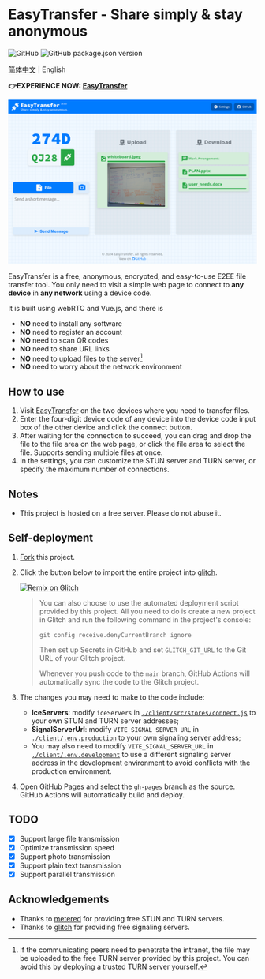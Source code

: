# EasyTransfer - Share simply & stay anonymous

![GitHub](https://img.shields.io/github/license/WCY-dt/EasyTransfer) ![GitHub package.json version](https://img.shields.io/github/package-json/v/WCY-dt/EasyTransfer?filename=client%2Fpackage.json)

[简体中文](README_ZH-cn.md) | English

**👉EXPERIENCE NOW: [EasyTransfer](https://file.ch3nyang.top/)**

![Sample](./example.png)

EasyTransfer is a free, anonymous, encrypted, and easy-to-use E2EE file transfer tool. You only need to visit a simple web page to connect to **any device** in **any network** using a device code.

It is built using webRTC and Vue.js, and there is

- **NO** need to install any software
- **NO** need to register an account
- **NO** need to scan QR codes
- **NO** need to share URL links
- **NO** need to upload files to the server[^1]
- **NO** need to worry about the network environment

## How to use

1. Visit [EasyTransfer](https://file.ch3nyang.top/) on the two devices where you need to transfer files.
2. Enter the four-digit device code of any device into the device code input box of the other device and click the connect button.
3. After waiting for the connection to succeed, you can drag and drop the file to the file area on the web page, or click the file area to select the file. Supports sending multiple files at once.
4. In the settings, you can customize the STUN server and TURN server, or specify the maximum number of connections.

## Notes

- This project is hosted on a free server. Please do not abuse it.

## Self-deployment

1. [Fork](https://github.com/WCY-dt/EasyTransfer/fork) this project.

2. Click the button below to import the entire project into [glitch](https://glitch.com/).

    [![Remix on Glitch](https://cdn.glitch.com/2703baf2-b643-4da7-ab91-7ee2a2d00b5b%2Fremix-button.svg)](https://glitch.com/edit/#!/import/github/WCY-dt/EasyTransfer)

    > You can also choose to use the automated deployment script provided by this project. All you need to do is create a new project in Glitch and run the following command in the project's console:
    >
    > ```shell
    > git config receive.denyCurrentBranch ignore
    > ```
    >
    > Then set up Secrets in GitHub and set `GLITCH_GIT_URL` to the Git URL of your Glitch project.
    >
    > Whenever you push code to the `main` branch, GitHub Actions will automatically sync the code to the Glitch project.

3. The changes you may need to make to the code include:

    - **IceServers**: modify `iceServers` in [`./client/src/stores/connect.js`](./client/src/stores/setting.ts) to your own STUN and TURN server addresses;
    - **SignalServerUrl**: modify `VITE_SIGNAL_SERVER_URL` in [`./client/.env.production`](./client/.env.production) to your own signaling server address;
    - You may also need to modify `VITE_SIGNAL_SERVER_URL` in [`./client/.env.development`](./client/.env.development) to use a different signaling server address in the development environment to avoid conflicts with the production environment.

4. Open GitHub Pages and select the `gh-pages` branch as the source. GitHub Actions will automatically build and deploy.

## TODO

- [x] Support large file transmission
- [x] Optimize transmission speed
- [x] Support photo transmission
- [x] Support plain text transmission
- [x] Support parallel transmission

## Acknowledgements

- Thanks to [metered](https://www.metered.ca/) for providing free STUN and TURN servers.
- Thanks to [glitch](https://glitch.com/) for providing free signaling servers.

[^1]: If the communicating peers need to penetrate the intranet, the file may be uploaded to the free TURN server provided by this project. You can avoid this by deploying a trusted TURN server yourself.
